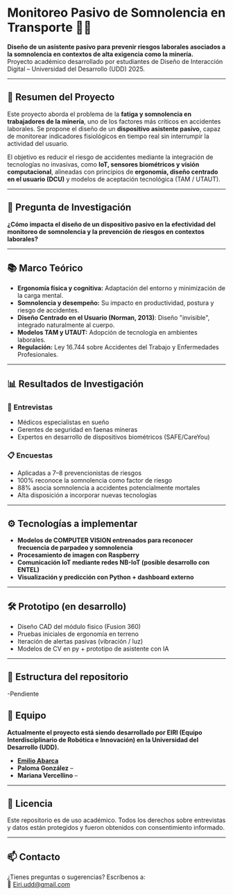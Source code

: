 # Monitoreo Pasivo de Somnolencia en Transporte 🚧💤

**Diseño de un asistente pasivo para prevenir riesgos laborales asociados a la somnolencia en contextos de alta exigencia como la minería.**  
Proyecto académico desarrollado por estudiantes de Diseño de Interacción Digital – Universidad del Desarrollo (UDD) 2025.

---

## 📌 Resumen del Proyecto

Este proyecto aborda el problema de la **fatiga y somnolencia en trabajadores de la minería**, uno de los factores más críticos en accidentes laborales. Se propone el diseño de un **dispositivo asistente pasivo**, capaz de monitorear indicadores fisiológicos en tiempo real sin interrumpir la actividad del usuario.  

El objetivo es reducir el riesgo de accidentes mediante la integración de tecnologías no invasivas, como **IoT, sensores biométricos y visión computacional**, alineadas con principios de **ergonomía, diseño centrado en el usuario (DCU)** y modelos de aceptación tecnológica (TAM / UTAUT).

---

## 🧠 Pregunta de Investigación

**¿Cómo impacta el diseño de un dispositivo pasivo en la efectividad del monitoreo de somnolencia y la prevención de riesgos en contextos laborales?**

---

## 📚 Marco Teórico

- **Ergonomía física y cognitiva:** Adaptación del entorno y minimización de la carga mental.
- **Somnolencia y desempeño:** Su impacto en productividad, postura y riesgo de accidentes.
- **Diseño Centrado en el Usuario (Norman, 2013)**: Diseño "invisible", integrado naturalmente al cuerpo.
- **Modelos TAM y UTAUT:** Adopción de tecnología en ambientes laborales.
- **Regulación:** Ley 16.744 sobre Accidentes del Trabajo y Enfermedades Profesionales.

---

## 📊 Resultados de Investigación

### 🔬 Entrevistas
- Médicos especialistas en sueño
- Gerentes de seguridad en faenas mineras
- Expertos en desarrollo de dispositivos biométricos (SAFE/CareYou)

### 📋 Encuestas
- Aplicadas a 7–8 prevencionistas de riesgos
- 100% reconoce la somnolencia como factor de riesgo
- 88% asocia somnolencia a accidentes potencialmente mortales
- Alta disposición a incorporar nuevas tecnologías

---

## ⚙️ Tecnologías a implementar

- **Modelos de COMPUTER VISION entrenados para reconocer frecuencia de parpadeo y somnolencia**
- **Procesamiento de imagen con Raspberry**
- **Comunicación IoT mediante redes NB-IoT (posible desarrollo con ENTEL)**
- **Visualización y predicción con Python + dashboard externo**

---

## 🛠️ Prototipo (en desarrollo)

- Diseño CAD del módulo fisico (Fusion 360)
- Pruebas iniciales de ergonomía en terreno
- Iteración de alertas pasivas (vibración / luz)
- Modelos de CV en py + prototipo de asistente con IA 

---

## 🧭 Estructura del repositorio

-Pendiente

## 👥 Equipo

**Actualmente el proyecto está siendo desarrollado por EIRI (Equipo Interdisciplinario de Robótica e Innovación) en la Universidad del Desarrollo (UDD).**

- **[Emilio Abarca](https://github.com/eeminionn)**
- **Paloma González** – 
- **Mariana Vercellino** –
  

---

## 📌 Licencia

Este repositorio es de uso académico. Todos los derechos sobre entrevistas y datos están protegidos y fueron obtenidos con consentimiento informado.

---

## 📫 Contacto

¿Tienes preguntas o sugerencias? Escríbenos a:  
📧 Eiri.udd@gmail.com

